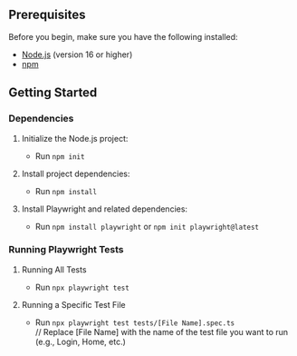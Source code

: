 ## Prerequisites

Before you begin, make sure you have the following installed:

- [Node.js](https://nodejs.org/) (version 16 or higher)
- [npm](https://www.npmjs.com/)


## Getting Started

### Dependencies

1. Initialize the Node.js project:
    - Run `npm init`

2. Install project dependencies:
    - Run `npm install`

3. Install Playwright and related dependencies:
    - Run `npm install playwright` or `npm init playwright@latest`


### Running Playwright Tests

1. Running All Tests
    - Run `npx playwright test`

2. Running a Specific Test File
    - Run `npx playwright test tests/[File Name].spec.ts`   
    // Replace [File Name] with the name of the test file you want to run (e.g., Login, Home, etc.)
